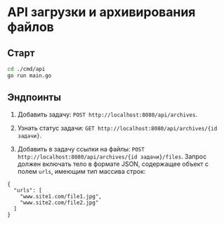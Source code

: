 # API загрузки и архивирования файлов

## Старт

```bash
cd ./cmd/api
go run main.go
```

## Эндпоинты

1. Добавить задачу: `POST http://localhost:8080/api/archives`.

2. Узнать статус задачи: `GET http://localhost:8080/api/archives/{id задачи}`.

3. Добавить в задачу ссылки на файлы: `POST http://localhost:8080/api/archives/{id задачи}/files`.
   Запрос должен включать тело в формате JSON, содержащее объект с полем `urls`, имеющим тип массива строк:

```
{
  "urls": [
    "www.site1.com/file1.jpg",
    "www.site2.com/file2.jpg"
  ]
}
```
